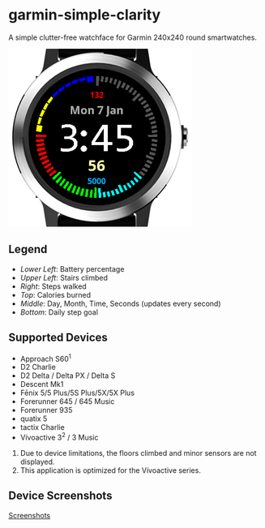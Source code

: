 # garmin-simple-clarity
A simple clutter-free watchface for Garmin 240x240 round smartwatches.

![Sample Image](./devices/Vivoactive3-3Music.PNG)

## Legend
* _Lower Left_: Battery percentage
* _Upper Left_: Stairs climbed
* _Right_: Steps walked
* _Top_: Calories burned
* _Middle_: Day, Month, Time, Seconds (updates every second)
* _Bottom_: Daily step goal

## Supported Devices
* Approach S60<sup>1</sup>
* D2 Charlie
* D2 Delta / Delta PX / Delta S 
* Descent Mk1
* Fēnix 5/5 Plus/5S Plus/5X/5X Plus
* Forerunner 645 / 645 Music
* Forerunner 935
* quatix 5
* tactix Charlie
* Vívoactive 3<sup>2</sup> / 3 Music

1. Due to device limitations, the floors climbed and minor sensors are not displayed.
2. This application is optimized for the Vívoactive series.

## Device Screenshots
[Screenshots](./devices/DeviceScreenshots.md)